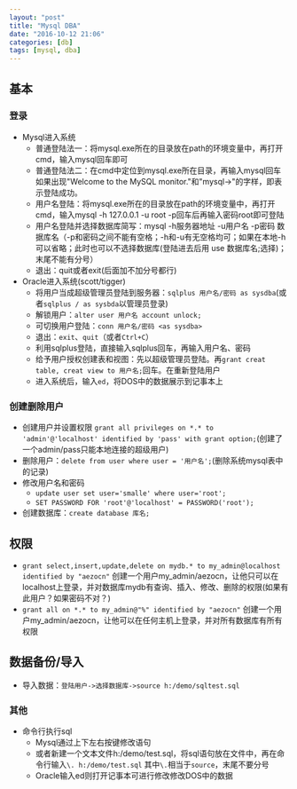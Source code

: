 ```yaml
---
layout: "post"
title: "Mysql DBA"
date: "2016-10-12 21:06"
categories: [db]
tags: [mysql, dba]
---
```


## 基本

### 登录

- Mysql进入系统
	- 普通登陆法一：将mysql.exe所在的目录放在path的环境变量中，再打开cmd，输入mysql回车即可
	- 普通登陆法二：在cmd中定位到mysql.exe所在目录，再输入mysql回车如果出现"Welcome to the MySQL monitor."和"mysql->"的字样，即表示登陆成功。
	- 用户名登陆：将mysql.exe所在的目录放在path的环境变量中，再打开cmd，输入mysql -h 127.0.0.1 -u root -p回车后再输入密码root即可登陆
	- 用户名登陆并选择数据库简写：mysql -h服务器地址 -u用户名 -p密码 数据库名（-p和密码之间不能有空格；-h和-u有无空格均可；如果在本地-h可以省略；此时也可以不选择数据库(登陆进去后用 use 数据库名;选择)；末尾不能有分号）
	- 退出：quit或者exit(后面加不加分号都行)
- Oracle进入系统(scott/tigger)
	- 将用户当成超级管理员登陆到服务器：`sqlplus 用户名/密码 as sysdba`(或者`sqlplus / as sysbda`以管理员登录)
	- 解锁用户：`alter user 用户名 account unlock;`
	- 可切换用户登陆：`conn 用户名/密码 <as sysdba>`
	- 退出：`exit`、`quit`（或者`Ctrl+C`）
	- 利用sqlplus登陆，直接输入sqlplus回车，再输入用户名、密码
	- 给予用户授权创建表和视图：先以超级管理员登陆。再`grant creat table, creat view to 用户名;`回车。在重新登陆用户
	- 进入系统后，输入`ed`，将DOS中的数据展示到记事本上

### 创建删除用户

- 创建用户并设置权限 `grant all privileges on *.* to 'admin'@'localhost' identified by 'pass' with grant option;`(创建了一个admin/pass只能本地连接的超级用户)
- 删除用户：`delete from user where user = '用户名';`(删除系统mysql表中的记录)
- 修改用户名和密码
	- `update user set user='smalle' where user='root';`
	- `SET PASSWORD FOR 'root'@'localhost' = PASSWORD('root');`
- 创建数据库：`create database 库名;`

## 权限

- `grant select,insert,update,delete on mydb.* to my_admin@localhost identified by "aezocn"` 创建一个用户my_admin/aezocn，让他只可以在localhost上登录，并对数据库mydb有查询、插入、修改、删除的权限(如果有此用户？如果密码不对？)
- `grant all on *.* to my_admin@"%" identified by "aezocn"` 创建一个用户my_admin/aezocn，让他可以在任何主机上登录，并对所有数据库有所有权限

## 数据备份/导入

- 导入数据：`登陆用户->选择数据库->source h:/demo/sqltest.sql`

### 其他

- 命令行执行sql
	- Mysql通过上下左右按键修改语句
	- 或者新建一个文本文件h:/demo/test.sql，将sql语句放在文件中，再在命令行输入`\. h:/demo/test.sql` 其中`\.`相当于`source`，末尾不要分号
	- Oracle输入ed则打开记事本可进行修改修改DOS中的数据